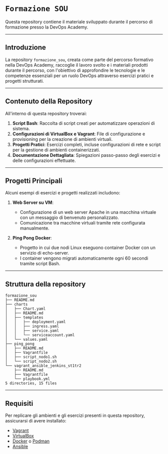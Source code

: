 # `Formazione SOU`

Questa repository contiene il materiale sviluppato durante il percorso di formazione presso la DevOps Academy.

---
## Introduzione

La repository `formazione_sou`, creata come parte del percorso formativo nella DevOps Academy, raccoglie il lavoro svolto e i materiali prodotti durante il percorso, con l'obiettivo di approfondire le tecnologie e le competenze essenziali per un ruolo DevOps attraverso esercizi pratici e progetti strutturati.

---
## Contenuto della Repository

All'interno di questa repository troverai:

1. **Script Bash**: Raccolta di script creati per automatizzare operazioni di sistema.
2. **Configurazioni di VirtualBox e Vagrant**: File di configurazione e provisioning per la creazione di ambienti virtuali.
3. **Progetti Pratici**: Esercizi completi, incluse configurazioni di rete e script per la gestione di ambienti containerizzati.
4. **Documentazione Dettagliata**: Spiegazioni passo-passo degli esercizi e delle configurazioni effettuate.

---
## Progetti Principali

Alcuni esempi di esercizi e progetti realizzati includono:

1. **Web Server su VM**:

   - Configurazione di un web server Apache in una macchina virtuale con un messaggio di benvenuto personalizzato.
   - Comunicazione tra macchine virtuali tramite rete configurata manualmente.

2. **Ping Pong Docker**:

   - Progetto in cui due nodi Linux eseguono container Docker con un servizio di echo-server.
   - I container vengono migrati automaticamente ogni 60 secondi tramite script Bash.

---
## Struttura della repository
```
formazione_sou
├── README.md
├── charts
│   ├── Chart.yaml
│   ├── README.md
│   ├── templates
│   │   ├── deployment.yaml
│   │   ├── ingress.yaml
│   │   ├── service.yaml
│   │   └── serviceaccount.yaml
│   └── values.yaml
├── ping_pong
│   ├── README.md
│   ├── Vagrantfile
│   ├── script_nodo1.sh
│   └── script_nodo2.sh
└── vagrant_ansible_jenkins_st1tr2
    ├── README.md
    ├── Vagrantfile
    └── playbook.yml
5 directories, 15 files
```
---
## Requisiti

Per replicare gli ambienti e gli esercizi presenti in questa repository, assicurarsi di avere installato:

- [Vagrant](https://www.vagrantup.com/)
- [VirtualBox](https://www.virtualbox.org/)
- [Docker](https://www.docker.com/) o [Podman](https://podman.io/)
- [Ansible](https://www.ansible.com/)




